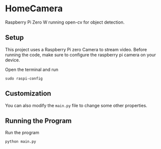 # HomeCamera
Raspberry Pi Zero W running open-cv for object detection. 

## Setup

This project uses a Raspberry Pi zero Camera to stream video. Before running the code, make sure to configure the raspberry pi camera on your device.

Open the terminal and run

```
sudo raspi-config
```
## Customization

You can also modify the `main.py` file to change some other properties.


## Running the Program

Run the program

```
python main.py
```

